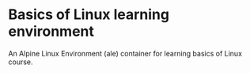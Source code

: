 # Basics of Linux learning environment

An Alpine Linux Environment (ale) container for learning basics of Linux course.
